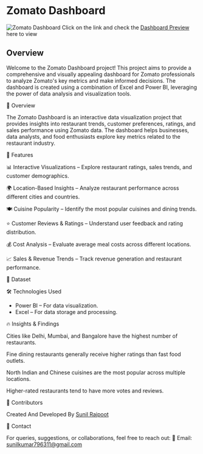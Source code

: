 # Zomato Dashboard
![Zomato Dashboard](https://github.com/user-attachments/assets/b614379c-adce-4293-aa16-6ec7d6a63fd8)
Click on the link and check the <a href="https://app.powerbi.com/view?r=eyJrIjoiMzcwNzdjZDUtZmMwZC00MzUwLWFhOTgtNmVjM2MwODhmZGM0IiwidCI6ImRmODY3OWNkLWE4MGUtNDVkOC05OWFjLWM4M2VkN2ZmOTVhMCJ9">Dashboard Preview</a> here to view


## Overview

Welcome to the Zomato Dashboard project! This project aims to provide a comprehensive and visually appealing dashboard for Zomato professionals to analyze Zomato's key metrics and make informed decisions. The dashboard is created using a combination of Excel and Power BI, leveraging the power of data analysis and visualization tools.


📌 Overview

The Zomato Dashboard is an interactive data visualization project that provides insights into restaurant trends, customer preferences, ratings, and sales performance using Zomato data. The dashboard helps businesses, data analysts, and food enthusiasts explore key metrics related to the restaurant industry.

🚀 Features

📊 Interactive Visualizations – Explore restaurant ratings, sales trends, and customer demographics.

🌍 Location-Based Insights – Analyze restaurant performance across different cities and countries.

🍽 Cuisine Popularity – Identify the most popular cuisines and dining trends.

⭐ Customer Reviews & Ratings – Understand user feedback and rating distribution.

💰 Cost Analysis – Evaluate average meal costs across different locations.

📈 Sales & Revenue Trends – Track revenue generation and restaurant performance.

📂 Dataset



🛠️ Technologies Used
<ul>
 <li>Power BI – For data visualization.</li>
 <li>Excel – For data storage and processing.</li>
</ul>

🔥 Insights & Findings

Cities like Delhi, Mumbai, and Bangalore have the highest number of restaurants.

Fine dining restaurants generally receive higher ratings than fast food outlets.

North Indian and Chinese cuisines are the most popular across multiple locations.

Higher-rated restaurants tend to have more votes and reviews.

👥 Contributors

Created And Developed By <a href="https://www.linkedin.com/in/sunilmbaedu/">Sunil Rajpoot</a>

📩 Contact

For queries, suggestions, or collaborations, feel free to reach out:
📧 Email: sunilkumar796311@gmail.com
